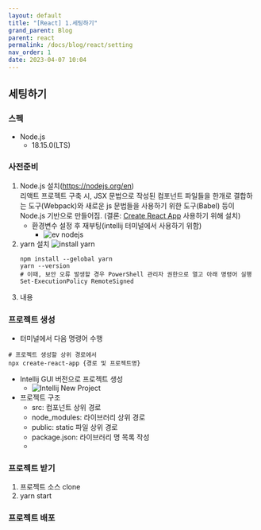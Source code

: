 ```yaml
---
layout: default
title: "[React] 1.세팅하기"
grand_parent: Blog
parent: react
permalink: /docs/blog/react/setting
nav_order: 1
date: 2023-04-07 10:04
---
```


## 세팅하기

### 스펙
  - Node.js
    - 18.15.0(LTS)

### 사전준비
1. Node.js 설치(https://nodejs.org/en)  
    리액트 프로젝트 구축 시, JSX 문법으로 작성된 컴포넌트 파일들을 한개로 결합하는 도구(Webpack)와 새로운 js 문법들을 사용하기 위한 도구(Babel) 등이 Node.js 기반으로 만들어짐.
   (결론: [Create React App](https://create-react-app.dev/docs/getting-started) 사용하기 위해 설치)   
    - 환경변수 설정 후 재부팅(intellij 터미널에서 사용하기 위함)
      - ![ev nodejs](https://user-images.githubusercontent.com/46553770/230529139-29c8aafa-dbfd-45e5-a6e8-ac225a7e95be.png)
2. yarn 설치
    ![install yarn](https://user-images.githubusercontent.com/46553770/230531382-3de131a1-6c19-4a49-892f-130278d491cd.png)     
    ```shell
    npm install --gelobal yarn
    yarn --version
    # 이때, 보안 오류 발생할 경우 PowerShell 관리자 권한으로 열고 아래 명령어 실행 
    Set-ExecutionPolicy RemoteSigned 
    ```
3. 내용 

### 프로젝트 생성
- 터미널에서 다음 명령어 수행
```shell
# 프로젝트 생성할 상위 경로에서 
npx create-react-app {경로 및 프로젝트명}
```
- Intellij GUI 버전으로 프로젝트 생성
  - ![Intellij New Project](https://user-images.githubusercontent.com/46553770/230525374-b9c40641-8a7a-448a-9401-a806d66c9b5f.png)
- 프로젝트 구조
  - src: 컴포넌트 상위 경로
  - node_modules: 라이브러리 상위 경로
  - public: static 파일 상위 경로
  - package.json: 라이브러리 명 목록 작성
  - 
### 프로젝트 받기
1. 프로젝트 소스 clone
2. yarn start

### 프로젝트 배포